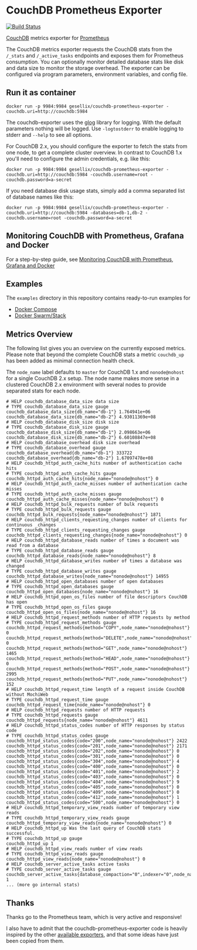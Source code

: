 # CouchDB Prometheus Exporter

[![Build Status](https://travis-ci.org/gesellix/couchdb-prometheus-exporter.svg?branch=master)](https://travis-ci.org/gesellix/couchdb-prometheus-exporter)

[CouchDB](http://couchdb.apache.org/) metrics exporter for [Prometheus](http://prometheus.io/)

The CouchDB metrics exporter requests the CouchDB stats from the `/_stats` and `/_active_tasks` endpoints and 
exposes them for Prometheus consumption. You can optionally monitor detailed database stats like
disk and data size to monitor the storage overhead. The exporter can be configured via program parameters,
environment variables, and config file.

## Run it as container

    docker run -p 9984:9984 gesellix/couchdb-prometheus-exporter -couchdb.uri=http://couchdb:5984

The couchdb-exporter uses the [glog](https://godoc.org/github.com/golang/glog) library for logging.
With the default parameters nothing will be logged.
Use `-logtostderr` to enable logging to stderr and `--help` to see all options.

For CouchDB 2.x, you should configure the exporter to fetch the stats from one node, to get
a complete cluster overview. In contrast to CouchDB 1.x you'll need to configure the admin
credentials, e.g. like this:

    docker run -p 9984:9984 gesellix/couchdb-prometheus-exporter -couchdb.uri=http://couchdb:5984 -couchdb.username=root -couchdb.password=a-secret

If you need database disk usage stats, simply add a comma separated list of database names like this:

    docker run -p 9984:9984 gesellix/couchdb-prometheus-exporter -couchdb.uri=http://couchdb:5984 -databases=db-1,db-2 -couchdb.username=root -couchdb.password=a-secret

## Monitoring CouchDB with Prometheus, Grafana and Docker

For a step-by-step guide, see [Monitoring CouchDB with Prometheus, Grafana and Docker](https://medium.com/@redgeoff/monitoring-couchdb-with-prometheus-grafana-and-docker-4693bc8408f0)

## Examples

The `examples` directory in this repository contains ready-to-run examples for

- [Docker Compose](examples/compose/README.md)
- [Docker Swarm/Stack](examples/stack/README.md)

## Metrics Overview
The following list gives you an overview on the currently exposed metrics.
Please note that beyond the complete CouchDB stats a metric `couchdb_up` has been
added as minimal connection health check.

The `node_name` label defaults to `master` for CouchDB 1.x and `nonode@nohost` for a single CouchDB 2.x setup.
The node name makes more sense in a clustered CouchDB 2.x environment with several nodes to provide separated stats for each node. 

    # HELP couchdb_database_data_size data size
    # TYPE couchdb_database_data_size gauge
    couchdb_database_data_size{db_name="db-1"} 1.764941e+06
    couchdb_database_data_size{db_name="db-2"} 4.93011369e+08
    # HELP couchdb_database_disk_size disk size
    # TYPE couchdb_database_disk_size gauge
    couchdb_database_disk_size{db_name="db-1"} 2.098663e+06
    couchdb_database_disk_size{db_name="db-2"} 6.60108847e+08
    # HELP couchdb_database_overhead disk size overhead
    # TYPE couchdb_database_overhead gauge
    couchdb_database_overhead{db_name="db-1"} 333722
    couchdb_database_overhead{db_name="db-2"} 1.67097478e+08
    # HELP couchdb_httpd_auth_cache_hits number of authentication cache hits
    # TYPE couchdb_httpd_auth_cache_hits gauge
    couchdb_httpd_auth_cache_hits{node_name="nonode@nohost"} 0
    # HELP couchdb_httpd_auth_cache_misses number of authentication cache misses
    # TYPE couchdb_httpd_auth_cache_misses gauge
    couchdb_httpd_auth_cache_misses{node_name="nonode@nohost"} 0
    # HELP couchdb_httpd_bulk_requests number of bulk requests
    # TYPE couchdb_httpd_bulk_requests gauge
    couchdb_httpd_bulk_requests{node_name="nonode@nohost"} 1871
    # HELP couchdb_httpd_clients_requesting_changes number of clients for continuous _changes
    # TYPE couchdb_httpd_clients_requesting_changes gauge
    couchdb_httpd_clients_requesting_changes{node_name="nonode@nohost"} 0
    # HELP couchdb_httpd_database_reads number of times a document was read from a database
    # TYPE couchdb_httpd_database_reads gauge
    couchdb_httpd_database_reads{node_name="nonode@nohost"} 8
    # HELP couchdb_httpd_database_writes number of times a database was changed
    # TYPE couchdb_httpd_database_writes gauge
    couchdb_httpd_database_writes{node_name="nonode@nohost"} 14955
    # HELP couchdb_httpd_open_databases number of open databases
    # TYPE couchdb_httpd_open_databases gauge
    couchdb_httpd_open_databases{node_name="nonode@nohost"} 16
    # HELP couchdb_httpd_open_os_files number of file descriptors CouchDB has open
    # TYPE couchdb_httpd_open_os_files gauge
    couchdb_httpd_open_os_files{node_name="nonode@nohost"} 16
    # HELP couchdb_httpd_request_methods number of HTTP requests by method
    # TYPE couchdb_httpd_request_methods gauge
    couchdb_httpd_request_methods{method="COPY",node_name="nonode@nohost"} 0
    couchdb_httpd_request_methods{method="DELETE",node_name="nonode@nohost"} 0
    couchdb_httpd_request_methods{method="GET",node_name="nonode@nohost"} 1465
    couchdb_httpd_request_methods{method="HEAD",node_name="nonode@nohost"} 0
    couchdb_httpd_request_methods{method="POST",node_name="nonode@nohost"} 2995
    couchdb_httpd_request_methods{method="PUT",node_name="nonode@nohost"} 152
    # HELP couchdb_httpd_request_time length of a request inside CouchDB without MochiWeb
    # TYPE couchdb_httpd_request_time gauge
    couchdb_httpd_request_time{node_name="nonode@nohost"} 0
    # HELP couchdb_httpd_requests number of HTTP requests
    # TYPE couchdb_httpd_requests gauge
    couchdb_httpd_requests{node_name="nonode@nohost"} 4611
    # HELP couchdb_httpd_status_codes number of HTTP responses by status code
    # TYPE couchdb_httpd_status_codes gauge
    couchdb_httpd_status_codes{code="200",node_name="nonode@nohost"} 2422
    couchdb_httpd_status_codes{code="201",node_name="nonode@nohost"} 2171
    couchdb_httpd_status_codes{code="202",node_name="nonode@nohost"} 0
    couchdb_httpd_status_codes{code="301",node_name="nonode@nohost"} 0
    couchdb_httpd_status_codes{code="304",node_name="nonode@nohost"} 4
    couchdb_httpd_status_codes{code="400",node_name="nonode@nohost"} 0
    couchdb_httpd_status_codes{code="401",node_name="nonode@nohost"} 2
    couchdb_httpd_status_codes{code="403",node_name="nonode@nohost"} 0
    couchdb_httpd_status_codes{code="404",node_name="nonode@nohost"} 9
    couchdb_httpd_status_codes{code="405",node_name="nonode@nohost"} 0
    couchdb_httpd_status_codes{code="409",node_name="nonode@nohost"} 0
    couchdb_httpd_status_codes{code="412",node_name="nonode@nohost"} 1
    couchdb_httpd_status_codes{code="500",node_name="nonode@nohost"} 0
    # HELP couchdb_httpd_temporary_view_reads number of temporary view reads
    # TYPE couchdb_httpd_temporary_view_reads gauge
    couchdb_httpd_temporary_view_reads{node_name="nonode@nohost"} 0
    # HELP couchdb_httpd_up Was the last query of CouchDB stats successful.
    # TYPE couchdb_httpd_up gauge
    couchdb_httpd_up 1
    # HELP couchdb_httpd_view_reads number of view reads
    # TYPE couchdb_httpd_view_reads gauge
    couchdb_httpd_view_reads{node_name="nonode@nohost"} 0
    # HELP couchdb_server_active_tasks active tasks
    # TYPE couchdb_server_active_tasks gauge
    couchdb_server_active_tasks{database_compaction="0",indexer="0",node_name="nonode@nohost",replication="1",view_compaction="0"} 1
    ... (more go internal stats)

## Thanks

Thanks go to the Prometheus team, which is very active and responsive!

I also have to admit that the couchdb-prometheus-exporter code is heavily inspired by 
the other [available exporters](http://prometheus.io/docs/instrumenting/exporters/), 
and that some ideas have just been copied from them.
